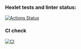### Hexlet tests and linter status:
[![Actions Status](https://github.com/Alnoroid/rails-project-lvl1/workflows/hexlet-check/badge.svg)](https://github.com/Alnoroid/rails-project-lvl1/actions)


### CI check
[![CI](https://github.com/Alnoroid/rails-project-lvl1/actions/workflows/ci.yml/badge.svg)](https://github.com/Alnoroid/rails-project-lvl1/actions/workflows/ci.yml)